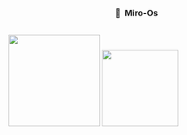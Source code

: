### <p align="center">🖤 &nbsp;Miro-Os</p>
<br>

<img height="180em" src="https://github-readme-stats-eight-theta.vercel.app/api?username=miro-os&show_icons=true&theme=react&include_all_commits=true&locale=fr"/>
<img height="150em" src="https://github-readme-stats-eight-theta.vercel.app/api/top-langs/?username=miro-os&layout=compact&langs_count=8&theme=react&locale=fr"/>
